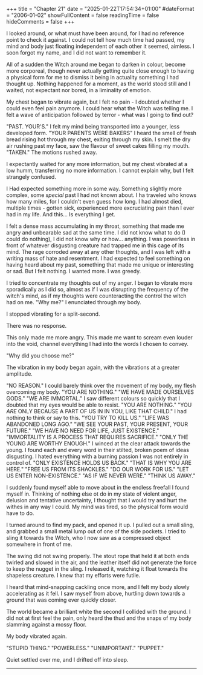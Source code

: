 +++
title = "Chapter 21"
date = "2025-01-22T17:54:34+01:00"
#dateFormat = "2006-01-02" 
showFullContent = false
readingTime = false
hideComments = false
+++

I looked around, or what must have been around, for I had no reference point to check it against.
I could not tell how much time had passed, my mind and body just floating independent of each other it seemed, aimless. I soon forgot my name, and I did not want to remember it.

All of a sudden the Witch around me began to darken in colour, become more corporeal, though never actually getting quite close enough to having a physical form for me to dismiss it being in actuality something I had thought up. Nothing happened for a moment, as the world stood still and I waited, not expectant nor bored, in a liminality of emotion.

My chest began to vibrate again, but I felt no pain - I doubted whether I could even feel pain anymore. I could hear what the Witch was telling me. I felt a wave of anticipation followed by terror - what was I going to find out?

"PAST. YOUR'S."
I felt my mind being transported into a younger, less developed form.
"YOUR PARENTS WERE BAKERS"
I heard the smell of fresh bread rising hot through my chest, exiting through my skin. I smelt the dry air rushing past my face, saw the flavour of sweet cakes filling my mouth.
"TAKEN."
The motions rushed away.

I expectantly waited for any more information, but my chest vibrated at a low humm, transferring no more information. I cannot explain why, but I felt strangely confused. 

I Had expected something more in some way. Something slightly more complex, some *special* past I had not known about. I ha traveled who knows how many miles, for I couldn't even guess how long. I had almost died, multiple times - gotten sick, experienced more excruciating pain than I ever had in my life.
And this... Is everything I get.

I felt a dense mass accumulating in my throat, something that made me angry and unbearable sad at the same time. I did not know what to do (I could do nothing), I did not know why or how... anything. I was powerless in front of whatever disgusting creature had trapped me in this cage of its mind. The rage corroded away at any other thoughts, and I was left with a writing mass of hate and resentment. I had expected to feel something on having heard about my past, something that made me unique or interesting or sad. But I felt nothing.
I wanted more. 
I was greedy.

I tried to concentrate my thoughts out of my anger. I began to vibrate more sporadically as I did so, almost as if I was disrupting the frequency of the witch's mind, as if my thoughts were counteracting the control the witch had on me.
"Why me?" I enunciated through my body.

I stopped vibrating for a split-second.

There was no response.

This only made me more angry. This made me want to scream even louder into the void, channel everything I had into the words I chosen to convey.

"Why did you choose me?"

The vibration in my body began again, with the vibrations at a greater amplitude.

"NO REASON."
I could barely think over the movement of my body, my flesh overcoming my body.
"YOU ARE NOTHING."
"WE HAVE MADE OURSELVES GODS."
"WE ARE IMMORTAL."
I saw different colours so quickly that I doubted that my eyes would be able to resist.
"YOU ARE NOTHING."
"YOU *ARE* ONLY BECAUSE A PART OF US IN IN YOU, LIKE THAT CHILD."
I had nothing to think or say to this.
"YOU TRY TO KILL US."
"LIFE WAS ABANDONED LONG AGO."
"WE SEE YOUR PAST, YOUR PRESENT, YOUR FUTURE."
"WE HAVE NO NEED FOR LIFE, JUST EXISTENCE."
"IMMORTALITY IS A PROCESS THAT REQUIRES SACRIFICE."
"ONLY THE YOUNG ARE WORTHY ENOUGH."
I winced at the clear attack towards the young. I found each and every word in their stilted, broken poem of ideas disgusting. I hated everything with a burning passion I was not entirely in control of.
"ONLY EXISTENCE HOLDS US BACK."
"THAT IS WHY YOU ARE HERE."
"FREE US FROM ITS SHACKLES."
"DO OUR WORK FOR US."
"LET US ENTER NON-EXISTENCE."
"AS IF WE NEVER WERE."
"THINK US AWAY."

I suddenly found myself able to move about in the endless freefall I found myself in. Thinking of nothing else ot do in my state of violent anger, delusion and tentative uncertainty, I thought that I would try and hurt the withes in any way I could. My mind was tired, so the physical form would have to do.

I turned around to find my pack, and opened it up. I pulled out a small sling, and grabbed a small metal lump out of one of the side pockets. I tried to sling it towards the Witch, who I now saw as a compressed object somewhere in front of me.

The swing did not swing properly. The stout rope that held it at both ends twirled and slowed in the air, and the leather itself did not generate the force to keep the nugget in the sling. I released it, watching it float towards the shapeless creature. I knew that my efforts were futile.

I heard that mind-snapping cackling once more, and I felt my body slowly accelerating as it fell. I saw myself from above, hurtling down towards a ground that was coming ever quickly closer.

The world became a brilliant white the second I collided with the ground. I did not at first feel the pain, only heard the thud and the snaps of my body slamming against a mossy floor.

My body vibrated again.

"STUPID THING."
"POWERLESS."
"UNIMPORTANT."
"PUPPET."

Quiet settled over me, and I drifted off into sleep.

---